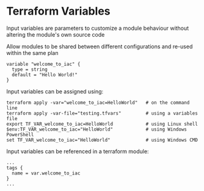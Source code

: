 # Terraform Variables

Input variables are parameters to customize a module behaviour without altering the module's own source code

Allow modules to be shared between different configurations and re-used within the same plan

```
variable "welcome_to_iac" {
  type = string
  default = "Hello World!"
}
```

Input variables can be assigned using:

```
terraform apply -var="welcome_to_iac=HelloWorld"   # on the command line
terraform apply -var-file="testing.tfvars"         # using a variables file
export TF_VAR_welcome_to_iac=HelloWorld            # using Linux shell
$env:TF_VAR_welcome_to_iac="HelloWorld"            # using Windows PowerShell
set TF_VAR_welcome_to_iac="HelloWorld"             # using Windows CMD
```

Input variables can be referenced in a terraform module:

```
...
tags {
  name = var.welcome_to_iac
}
...
```



